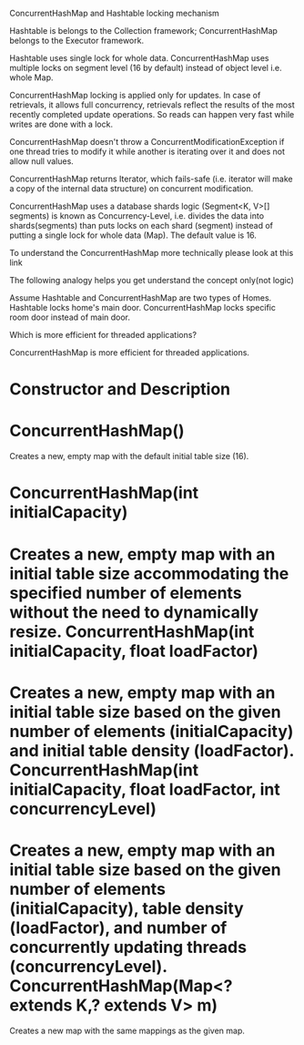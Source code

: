 ConcurrentHashMap and Hashtable locking mechanism

Hashtable is belongs to the Collection framework; ConcurrentHashMap belongs to the Executor framework.

Hashtable uses single lock for whole data. ConcurrentHashMap uses multiple locks on segment level (16 by default) instead of object level i.e. whole Map.

ConcurrentHashMap locking is applied only for updates. In case of retrievals, it allows full concurrency, retrievals reflect the results of the most recently completed update operations. So reads can happen very fast while writes are done with a lock.

ConcurrentHashMap doesn't throw a ConcurrentModificationException if one thread tries to modify it while another is iterating over it and does not allow null values.

ConcurrentHashMap returns Iterator, which fails-safe (i.e. iterator will make a copy of the internal data structure) on concurrent modification.

ConcurrentHashMap uses a database shards logic (Segment<K, V>[] segments) is known as Concurrency-Level, i.e. divides the data into shards(segments) than puts locks on each shard (segment) instead of putting a single lock for whole data (Map). The default value is 16.

To understand the ConcurrentHashMap more technically please look at this link

The following analogy helps you get understand the concept only(not logic)

Assume Hashtable and ConcurrentHashMap are two types of Homes.
Hashtable locks home's main door.
ConcurrentHashMap locks specific room door instead of main door.


Which is more efficient for threaded applications?

ConcurrentHashMap is more efficient for threaded applications.




Constructor and Description
============================================================================


ConcurrentHashMap()
===================

Creates a new, empty map with the default initial table size (16).

ConcurrentHashMap(int initialCapacity)
======================================


Creates a new, empty map with an initial table size accommodating the specified number of elements without the need to dynamically resize.
ConcurrentHashMap(int initialCapacity, float loadFactor)
======================================


Creates a new, empty map with an initial table size based on the given number of elements (initialCapacity) and initial table density (loadFactor).
ConcurrentHashMap(int initialCapacity, float loadFactor, int concurrencyLevel)
======================================



Creates a new, empty map with an initial table size based on the given number of elements (initialCapacity), table density (loadFactor), and number of concurrently updating threads (concurrencyLevel).
ConcurrentHashMap(Map<? extends K,? extends V> m)
======================================


Creates a new map with the same mappings as the given map.
